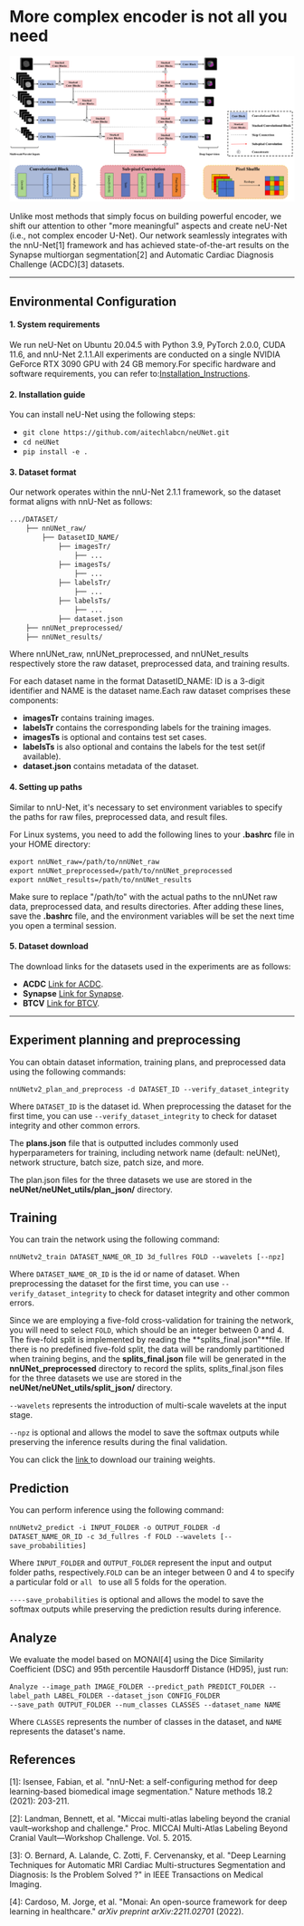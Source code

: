 # More complex encoder is not all you need

![image](./image/neUNet.png)

Unlike most methods that simply focus on building powerful encoder, we shift our attention to other "more meaningful" aspects and create neU-Net (i.e., not complex encoder U-Net). Our network seamlessly integrates with the nnU-Net[1] framework and has achieved state-of-the-art results on the Synapse multiorgan segmentation[2] and Automatic Cardiac Diagnosis Challenge (ACDC)[3] datasets.

---
## Environmental Configuration
#### 1. System requirements

We run neU-Net on Ubuntu 20.04.5 with Python 3.9, PyTorch 2.0.0, CUDA 11.6, and nnU-Net 2.1.1.All experiments are conducted on a single NVIDIA
GeForce RTX 3090 GPU with 24 GB memory.For specific hardware and software requirements, you can refer to:[Installation_Instructions](https://github.com/MIC-DKFZ/nnUNet/blob/master/documentation/installation_instructions.md).

#### 2. Installation guide
You can install neU-Net using the following steps:

- `git clone https://github.com/aitechlabcn/neUNet.git`
- `cd neUNet`
- ``pip install -e .``

#### 3. Dataset format

Our network operates within the nnU-Net 2.1.1 framework, so the dataset format aligns with nnU-Net as follows:

```
.../DATASET/
    ├── nnUNet_raw/
        ├── DatasetID_NAME/
            ├── imagesTr/
                ├── ...
            ├── imagesTs/
                ├── ...          
            ├── labelsTr/
                ├── ...
            ├── labelsTs/
                ├── ...          
            ├── dataset.json
    ├── nnUNet_preprocessed/
    ├── nnUNet_results/
```

Where nnUNet_raw, nnUNet_preprocessed, and nnUNet_results respectively store the raw dataset, preprocessed data, and training results.

For each dataset name in the format DatasetID_NAME: ID is a 3-digit identifier and NAME is the dataset name.Each raw dataset comprises these components:

- **imagesTr** contains training images.
- **labelsTr**  contains the corresponding labels for the training images.
- **imagesTs** is optional and contains test set cases.
- **labelsTs** is also optional and contains the labels for the test set(if available).
- **dataset.json** contains metadata of the dataset.

#### 4. Setting up paths

Similar to nnU-Net, it's necessary to set environment variables to specify the paths for raw files, preprocessed data, and result files.

For Linux systems, you need to add the following lines to your **.bashrc** file in your HOME directory:

```
export nnUNet_raw=/path/to/nnUNet_raw
export nnUNet_preprocessed=/path/to/nnUNet_preprocessed
export nnUNet_results=/path/to/nnUNet_results
```

Make sure to replace "/path/to" with the actual paths to the nnUNet raw data, preprocessed data, and results directories. After adding these lines, save the **.bashrc** file, and the environment variables will be set the next time you open a terminal session.

#### 5. Dataset download

The download links for the datasets used in the experiments are as follows:

- **ACDC**    [Link for ACDC](https://www.creatis.insa-lyon.fr/Challenge/acdc/).
- **Synapse**    [Link for Synapse](https://www.synapse.org/#!Synapse:syn3193805/wiki/217789).
- **BTCV**    [Link for BTCV](https://www.synapse.org/#!Synapse:syn3193805/wiki/217789).

---

## Experiment planning and preprocessing

You can obtain dataset information, training plans, and preprocessed data using the following commands:

```
nnUNetv2_plan_and_preprocess -d DATASET_ID --verify_dataset_integrity
```

Where `DATASET_ID` is the dataset id. When preprocessing the dataset for the first time, you can use  `--verify_dataset_integrity` to check for dataset integrity and other common errors.

The **plans.json** file that is outputted includes commonly used hyperparameters for training, including network name (default: neUNet), network structure, batch size, patch size, and more. 

The plan.json files for the three datasets we use are stored in the **neUNet/neUNet_utils/plan_json/** directory.

## Training

You can train the network using the following command:

```
nnUNetv2_train DATASET_NAME_OR_ID 3d_fullres FOLD --wavelets [--npz]
```

Where `DATASET_NAME_OR_ID` is the id or name of dataset. When preprocessing the dataset for the first time, you can use  `--verify_dataset_integrity` to check for dataset integrity and other common errors. 

Since we are employing a five-fold cross-validation for training the network, you will need to select `FOLD`, which should be an integer between 0 and 4. The five-fold split is implemented by reading the **splits_final.json"**file. If there is no predefined five-fold split, the data will be randomly partitioned when training begins, and the **splits_final.json** file will be generated in the **nnUNet_preprocessed** directory to record the splits, splits_final.json files for the three datasets we use are stored in the **neUNet/neUNet_utils/split_json/** directory.

`--wavelets` represents the introduction of multi-scale wavelets at the input stage. 

`--npz` is optional and allows the model to save the softmax outputs while preserving the inference results during the final validation.

You can click the  [link ](https://drive.google.com/drive/folders/1NGZQAOoA9sy6XBRhOouF8ydMCSyx2s8E) to download our training weights.

## Prediction

You can perform inference using the following command:

```
nnUNetv2_predict -i INPUT_FOLDER -o OUTPUT_FOLDER -d DATASET_NAME_OR_ID -c 3d_fullres -f FOLD --wavelets [--save_probabilities]
```

Where `INPUT_FOLDER`  and `OUTPUT_FOLDER` represent the input and output folder paths, respectively.`FOLD` can be an integer between 0 and 4 to specify a particular fold or `all ` to use all 5 folds for the operation.

`----save_probabilities` is optional and allows the model to save the softmax outputs while preserving the prediction results during inference.

## Analyze

We evaluate the model based on MONAI[4] using the Dice Similarity Coefficient (DSC) and 95th percentile Hausdorff Distance (HD95), just run:

```
Analyze --image_path IMAGE_FOLDER --predict_path PREDICT_FOLDER --label_path LABEL_FOLDER --dataset_json CONFIG_FOLDER 
--save_path OUTPUT_FOLDER --num_classes CLASSES --dataset_name NAME
```

Where  `CLASSES`  represents the number of classes in the dataset, and   `NAME ` represents the dataset's name.

## References

[1]: Isensee, Fabian, et al. "nnU-Net: a self-configuring method for deep learning-based biomedical image segmentation." Nature methods 18.2 (2021): 203-211.

[2]: Landman, Bennett, et al. "Miccai multi-atlas labeling beyond the cranial vault–workshop and challenge." Proc. MICCAI Multi-Atlas Labeling Beyond Cranial Vault—Workshop Challenge. Vol. 5. 2015.

[3]: O. Bernard, A. Lalande, C. Zotti, F. Cervenansky, et al. "Deep Learning Techniques for Automatic MRI Cardiac Multi-structures Segmentation and
Diagnosis: Is the Problem Solved ?" in IEEE Transactions on Medical Imaging.

[4]: Cardoso, M. Jorge, et al. "Monai: An open-source framework for deep learning in healthcare." *arXiv preprint arXiv:2211.02701* (2022).

